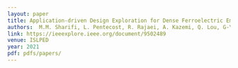 ```yaml
---
layout: paper
title: Application-driven Design Exploration for Dense Ferroelectric Embedded Non-volatile Memories 
authors:  M.M. Sharifi, L. Pentecost, R. Rajaei, A. Kazemi, Q. Lou, G-Y. Wei, D. Brooks, K. Ni, X. Hu, M. Niemier, M. Donato 
link: https://ieeexplore.ieee.org/document/9502489
venue: ISLPED
year: 2021
pdf: pdfs/papers/
---
```

